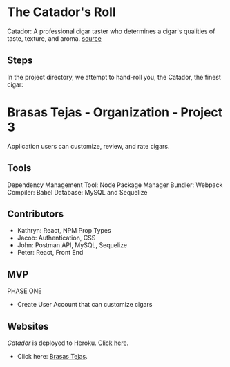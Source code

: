 # The Catador's Roll

Catador: A professional cigar taster who determines a cigar's qualities of taste, texture, and aroma. [source](https://www.thompsoncigar.com/infotemplate/CigarGlossary)

## Steps

In the project directory, we attempt to hand-roll you, the Catador, the finest cigar:

# Brasas Tejas - Organization - Project 3

Application users can customize, review, and rate cigars.

## Tools

Dependency Management Tool: Node Package Manager
Bundler: Webpack
Compiler: Babel
Database: MySQL and Sequelize

## Contributors

- Kathryn: React, NPM Prop Types
- Jacob: Authentication, CSS
- John: Postman API, MySQL, Sequelize
- Peter: React, Front End

## MVP

PHASE ONE

- Create User Account that can customize cigars

## Websites

_Catador_ is deployed to Heroku. Click [here](https://catador-p3.herokuapp.com//).

- Click here: [Brasas Tejas](https://github.com/BrasasTejas/Catador).
